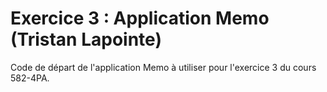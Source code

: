 # Exercice 3 : Application Memo (Tristan Lapointe)

Code de départ de l'application Memo à utiliser pour l'exercice 3 du cours 582-4PA.